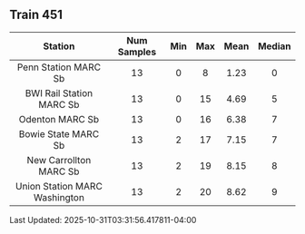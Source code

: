 ## Train 451

| Station | Num Samples | Min | Max | Mean | Median |
| :-----: | :---------: | :-: | :-: | :--: | :----: |
| Penn Station MARC Sb | 13 | 0 | 8 | 1.23 | 0 |
| BWI Rail Station MARC Sb | 13 | 0 | 15 | 4.69 | 5 |
| Odenton MARC Sb | 13 | 0 | 16 | 6.38 | 7 |
| Bowie State MARC Sb | 13 | 2 | 17 | 7.15 | 7 |
| New Carrollton MARC Sb | 13 | 2 | 19 | 8.15 | 8 |
| Union Station MARC Washington | 13 | 2 | 20 | 8.62 | 9 |


Last Updated: 2025-10-31T03:31:56.417811-04:00